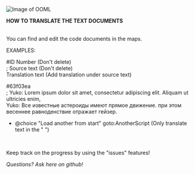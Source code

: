 ![Image of OOML](https://i.imgur.com/RRSuIp0.png)

**HOW TO TRANSLATE THE TEXT DOCUMENTS**<br />
<br />

You can find and edit the code documents in the maps.
<br />

EXAMPLES:

#ID Number (Don't delete)<br />
; Source text (Don't delete)<br />
Translation text (Add translation under source text)<br />

#63f03ea<br />
; Yuko: Lorem ipsum dolor sit amet, consectetur adipiscing elit. Aliquam ut ultricies enim,<br />
Yuko: Все известные астероиды имеют прямое движение. при этом весеннее равноденствие отражает гейзер.<br />

* @choice "Load another from start" goto:AnotherScript (Only translate text in the " ")<br />
<br />

Keep track on the progress by using the "issues" features!

*Questions? Ask here on github!*
